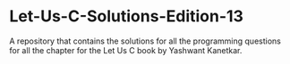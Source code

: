 # Let-Us-C-Solutions-Edition-13
A repository that contains the solutions for all the programming questions for all the chapter for the Let Us C book by Yashwant Kanetkar.
